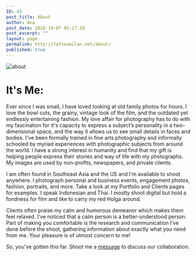 ```yaml
---
ID: 43
post_title: About
author: Ana
post_date: 2016-10-07 05:17:19
post_excerpt: ""
layout: page
permalink: http://tattoomilan.net/about/
published: true
---
```

<img class="alignnone size-medium wp-image-45" src="http://localhost/wordpress/wp-content/uploads/2016/10/About.jpg" alt="about" />
<h1>It's Me:</h1>
Ever since I was small, I have loved looking at old family photos for hours. I love the bowl cuts, the grainy, vintage look of the film, and the outdated yet endlessly entertaining fashion. My love affair for photography has to do with my fascination for it's capacity to express a subject’s personality in a two-dimensional space, and the way it allows us to see small details in faces and bodies. I've been formally trained in fine arts photography and informally schooled by myriad experiences with photographic subjects from around the world. I have a strong interest in humanity and find that my gift is helping people express their stories and way of life with my photographs. My images are used by non-profits, newspapers, and private clients.

I am often found in Southeast Asia and the US and I'm available to shoot anywhere. I photograph personal and business events, engagement photos, fashion, portraits, and more. Take a look at my Portfolio and Clients pages for examples. I speak Indonesian and Thai. I mostly shoot digital but hold a fondness for film and like to carry my red Holga around.

Clients often praise my calm and humorous demeanor which makes them feel relaxed. I've noticed that a calm person is a better-understood person. Part of making you comfortable is the research and communication I've done before the shoot, gathering information about exactly what you need from me. Your pleasure is of utmost concern to me!

So, you've gotten this far. Shoot me a <a href=" http://tattoomilan.net/contact/" target="_blank">message</a> to discuss our collaboration.
